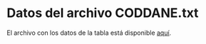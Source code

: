 # Datos del archivo CODDANE.txt

El archivo con los datos de la tabla está disponible [aquí](./CODDANE.txt).
